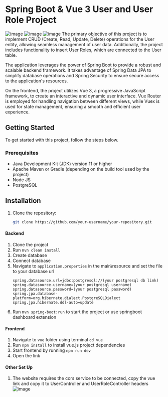 # Spring Boot & Vue 3 User and User Role Project
![image](https://github.com/agungmulia/alfagift-testcode-agungmulia/assets/90015124/0472814f-661f-40d6-b014-ea777a75ffe6)
![image](https://github.com/agungmulia/alfagift-testcode-agungmulia/assets/90015124/bb7d2f77-3d99-463d-94d6-97cbd3f906a9)
![image](https://github.com/agungmulia/alfagift-testcode-agungmulia/assets/90015124/1b83a637-0447-43cb-9137-b3e31e4e4e08)
The primary objective of this project is to implement CRUD (Create, Read, Update, Delete) operations for the User entity, allowing seamless management of user data. Additionally, the project includes functionality to insert User Roles, which are connected to the User table.

The application leverages the power of Spring Boot to provide a robust and scalable backend framework. It takes advantage of Spring Data JPA to simplify database operations and Spring Security to ensure secure access to the application's resources.

On the frontend, the project utilizes Vue 3, a progressive JavaScript framework, to create an interactive and dynamic user interface. Vue Router is employed for handling navigation between different views, while Vuex is used for state management, ensuring a smooth and efficient user experience.

## Getting Started

To get started with this project, follow the steps below.

### Prerequisites

- Java Development Kit (JDK) version 11 or higher
- Apache Maven or Gradle (depending on the build tool used by the project)
- Node JS
- PostgreSQL

## Installation

1. Clone the repository:

   ```bash
   git clone https://github.com/your-username/your-repository.git
   ```
#### Backend
1. Clone the project
3. Run `mvn clean install`
4. Create database
5. Connect database
6. Navigate to `application.properties` in the main\resource and set the file to your database url
   ```
   spring.datasource.url=jdbc:postgresql://(your postgresql db link)
   spring.datasource.username=(your postgresql username)
   spring.datasource.password=(your postgresql password)
   spring.jpa.database-platform=org.hibernate.dialect.PostgreSQLDialect
   spring.jpa.hibernate.ddl-auto=update
   ```
7. Run `mvn spring-boot:run` to start the project or use springboot dashboard extension
#### Frontend
1. Navigate to `vue` folder using terminal `cd vue`
2. Run `npm install` to install vue.js project dependencies
3. Start frontend by running `npm run dev`
4. Open the link

#### Other Set Up
1. The website requires the cors service to be connected, copy the vue link and copy it to UserController and UserRoleController headers
![image](https://github.com/agungmulia/alfagift-testcode-agungmulia/assets/90015124/6c7cd228-89a1-4744-9493-df187779a9e1)

